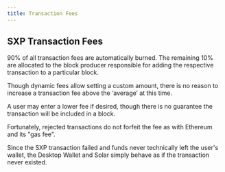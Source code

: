 ```yaml
---
title: Transaction Fees
---
```


## SXP Transaction Fees

90% of all transaction fees are automatically burned. The remaining 10% are allocated to the block producer responsible for adding the respective transaction to a particular block.

Though dynamic fees allow setting a custom amount, there is no reason to increase a transaction fee above the ‘average’ at this time.

A user may enter a lower fee if desired, though there is no guarantee the transaction will be included in a block.

Fortunately, rejected transactions do not forfeit the fee as with Ethereum and its "gas fee".

Since the SXP transaction failed and funds never technically left the user's wallet, the Desktop Wallet and Solar simply behave as if the transaction never existed.

